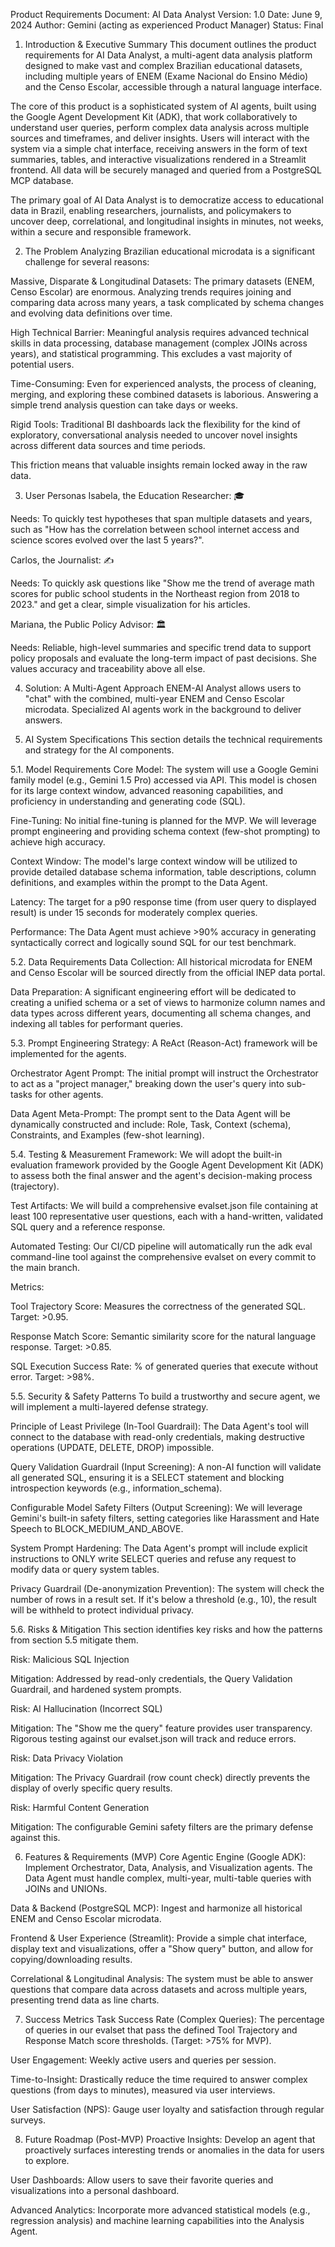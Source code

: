 Product Requirements Document: AI Data Analyst
Version: 1.0
Date: June 9, 2024
Author: Gemini (acting as experienced Product Manager)
Status: Final

1. Introduction & Executive Summary
This document outlines the product requirements for AI Data Analyst, a multi-agent data analysis platform designed to make vast and complex Brazilian educational datasets, including multiple years of ENEM (Exame Nacional do Ensino Médio) and the Censo Escolar, accessible through a natural language interface.

The core of this product is a sophisticated system of AI agents, built using the Google Agent Development Kit (ADK), that work collaboratively to understand user queries, perform complex data analysis across multiple sources and timeframes, and deliver insights. Users will interact with the system via a simple chat interface, receiving answers in the form of text summaries, tables, and interactive visualizations rendered in a Streamlit frontend. All data will be securely managed and queried from a PostgreSQL MCP database.

The primary goal of AI Data Analyst is to democratize access to educational data in Brazil, enabling researchers, journalists, and policymakers to uncover deep, correlational, and longitudinal insights in minutes, not weeks, within a secure and responsible framework.

2. The Problem
Analyzing Brazilian educational microdata is a significant challenge for several reasons:

Massive, Disparate & Longitudinal Datasets: The primary datasets (ENEM, Censo Escolar) are enormous. Analyzing trends requires joining and comparing data across many years, a task complicated by schema changes and evolving data definitions over time.

High Technical Barrier: Meaningful analysis requires advanced technical skills in data processing, database management (complex JOINs across years), and statistical programming. This excludes a vast majority of potential users.

Time-Consuming: Even for experienced analysts, the process of cleaning, merging, and exploring these combined datasets is laborious. Answering a simple trend analysis question can take days or weeks.

Rigid Tools: Traditional BI dashboards lack the flexibility for the kind of exploratory, conversational analysis needed to uncover novel insights across different data sources and time periods.

This friction means that valuable insights remain locked away in the raw data.

3. User Personas
Isabela, the Education Researcher: 🎓

Needs: To quickly test hypotheses that span multiple datasets and years, such as "How has the correlation between school internet access and science scores evolved over the last 5 years?".

Carlos, the Journalist: ✍️

Needs: To quickly ask questions like "Show me the trend of average math scores for public school students in the Northeast region from 2018 to 2023." and get a clear, simple visualization for his articles.

Mariana, the Public Policy Advisor: 🏛️

Needs: Reliable, high-level summaries and specific trend data to support policy proposals and evaluate the long-term impact of past decisions. She values accuracy and traceability above all else.

4. Solution: A Multi-Agent Approach
ENEM-AI Analyst allows users to "chat" with the combined, multi-year ENEM and Censo Escolar microdata. Specialized AI agents work in the background to deliver answers.

5. AI System Specifications
This section details the technical requirements and strategy for the AI components.

5.1. Model Requirements
Core Model: The system will use a Google Gemini family model (e.g., Gemini 1.5 Pro) accessed via API. This model is chosen for its large context window, advanced reasoning capabilities, and proficiency in understanding and generating code (SQL).

Fine-Tuning: No initial fine-tuning is planned for the MVP. We will leverage prompt engineering and providing schema context (few-shot prompting) to achieve high accuracy.

Context Window: The model's large context window will be utilized to provide detailed database schema information, table descriptions, column definitions, and examples within the prompt to the Data Agent.

Latency: The target for a p90 response time (from user query to displayed result) is under 15 seconds for moderately complex queries.

Performance: The Data Agent must achieve >90% accuracy in generating syntactically correct and logically sound SQL for our test benchmark.

5.2. Data Requirements
Data Collection: All historical microdata for ENEM and Censo Escolar will be sourced directly from the official INEP data portal.

Data Preparation: A significant engineering effort will be dedicated to creating a unified schema or a set of views to harmonize column names and data types across different years, documenting all schema changes, and indexing all tables for performant queries.

5.3. Prompt Engineering
Strategy: A ReAct (Reason-Act) framework will be implemented for the agents.

Orchestrator Agent Prompt: The initial prompt will instruct the Orchestrator to act as a "project manager," breaking down the user's query into sub-tasks for other agents.

Data Agent Meta-Prompt: The prompt sent to the Data Agent will be dynamically constructed and include: Role, Task, Context (schema), Constraints, and Examples (few-shot learning).

5.4. Testing & Measurement
Framework: We will adopt the built-in evaluation framework provided by the Google Agent Development Kit (ADK) to assess both the final answer and the agent's decision-making process (trajectory).

Test Artifacts: We will build a comprehensive evalset.json file containing at least 100 representative user questions, each with a hand-written, validated SQL query and a reference response.

Automated Testing: Our CI/CD pipeline will automatically run the adk eval command-line tool against the comprehensive evalset on every commit to the main branch.

Metrics:

Tool Trajectory Score: Measures the correctness of the generated SQL. Target: >0.95.

Response Match Score: Semantic similarity score for the natural language response. Target: >0.85.

SQL Execution Success Rate: % of generated queries that execute without error. Target: >98%.

5.5. Security & Safety Patterns
To build a trustworthy and secure agent, we will implement a multi-layered defense strategy.

Principle of Least Privilege (In-Tool Guardrail): The Data Agent's tool will connect to the database with read-only credentials, making destructive operations (UPDATE, DELETE, DROP) impossible.

Query Validation Guardrail (Input Screening): A non-AI function will validate all generated SQL, ensuring it is a SELECT statement and blocking introspection keywords (e.g., information_schema).

Configurable Model Safety Filters (Output Screening): We will leverage Gemini's built-in safety filters, setting categories like Harassment and Hate Speech to BLOCK_MEDIUM_AND_ABOVE.

System Prompt Hardening: The Data Agent's prompt will include explicit instructions to ONLY write SELECT queries and refuse any request to modify data or query system tables.

Privacy Guardrail (De-anonymization Prevention): The system will check the number of rows in a result set. If it's below a threshold (e.g., 10), the result will be withheld to protect individual privacy.

5.6. Risks & Mitigation
This section identifies key risks and how the patterns from section 5.5 mitigate them.

Risk: Malicious SQL Injection

Mitigation: Addressed by read-only credentials, the Query Validation Guardrail, and hardened system prompts.

Risk: AI Hallucination (Incorrect SQL)

Mitigation: The "Show me the query" feature provides user transparency. Rigorous testing against our evalset.json will track and reduce errors.

Risk: Data Privacy Violation

Mitigation: The Privacy Guardrail (row count check) directly prevents the display of overly specific query results.

Risk: Harmful Content Generation

Mitigation: The configurable Gemini safety filters are the primary defense against this.

6. Features & Requirements (MVP)
Core Agentic Engine (Google ADK): Implement Orchestrator, Data, Analysis, and Visualization agents. The Data Agent must handle complex, multi-year, multi-table queries with JOINs and UNIONs.

Data & Backend (PostgreSQL MCP): Ingest and harmonize all historical ENEM and Censo Escolar microdata.

Frontend & User Experience (Streamlit): Provide a simple chat interface, display text and visualizations, offer a "Show query" button, and allow for copying/downloading results.

Correlational & Longitudinal Analysis: The system must be able to answer questions that compare data across datasets and across multiple years, presenting trend data as line charts.

7. Success Metrics
Task Success Rate (Complex Queries): The percentage of queries in our evalset that pass the defined Tool Trajectory and Response Match score thresholds. (Target: >75% for MVP).

User Engagement: Weekly active users and queries per session.

Time-to-Insight: Drastically reduce the time required to answer complex questions (from days to minutes), measured via user interviews.

User Satisfaction (NPS): Gauge user loyalty and satisfaction through regular surveys.

8. Future Roadmap (Post-MVP)
Proactive Insights: Develop an agent that proactively surfaces interesting trends or anomalies in the data for users to explore.

User Dashboards: Allow users to save their favorite queries and visualizations into a personal dashboard.

Advanced Analytics: Incorporate more advanced statistical models (e.g., regression analysis) and machine learning capabilities into the Analysis Agent.